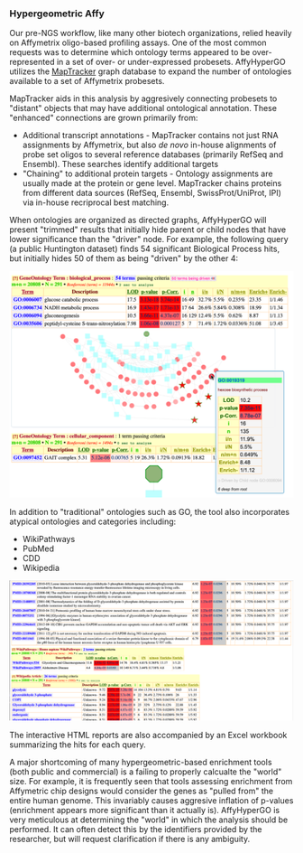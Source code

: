 ### Hypergeometric Affy

Our pre-NGS workflow, like many other biotech organizations, relied
heavily on Affymetrix oligo-based profiling assays. One of the most
common requests was to determine which ontology terms appeared to be
over-represented in a set of over- or under-expressed
probesets. AffyHyperGO utilizes the [MapTracker][MT] graph database to
expand the number of ontologies available to a set of Affymetrix probesets.

MapTracker aids in this analysis by aggresively connecting probesets
to "distant" objects that may have additional ontological
annotation. These "enhanced" connections are grown primarily from:

* Additional transcript annotations - MapTracker contains not just RNA
  assignments by Affymetrix, but also _de novo_ in-house alignments of
  probe set oligos to several reference databases (primarily RefSeq
  and Ensembl). These searches identify additional targets
* "Chaining" to additional protein targets - Ontology assignments are
  usually made at the protein or gene level. MapTracker chains
  proteins from different data sources (RefSeq, Ensembl,
  SwissProt/UniProt, IPI) via in-house recriprocal best matching.

When ontologies are organized as directed graphs, AffyHyperGO will
present "trimmed" results that initially hide parent or child nodes
that have lower significance than the "driver" node. For example, the
following query (a public Huntington dataset) finds 54 significant
Biological Process hits, but initially hides 50 of them as being
"driven" by the other 4:

![Driven hits][GO]

In addition to "traditional" ontologies such as GO, the tool also
incorporates atypical ontologies and categories including:

* WikiPathways
* PubMed
* CDD
* Wikipedia

![Other ontologies][Other]

The interactive HTML reports are also accompanied by an Excel workbook
summarizing the hits for each query.

A major shortcoming of many hypergeometric-based enrichment tools
(both public and commercial) is a failing to properly calcualte the
"world" size. For example, it is frequently seen that tools assessing
enrichment from Affymetric chip designs would consider the genes as
"pulled from" the entire human genome. This invariably causes
aggresive inflation of p-values (enrichment appears more significant
than it actually is). AffyHyperGO is very meticulous at determining
the "world" in which the analysis should be performed. It can often
detect this by the identifiers provided by the researcher, but will
request clarification if there is any ambiguity.

[MT]: ../README.md
[GO]: img/GSEA-GO.png
[Other]: img/GSEA-OtherOntologies.png
[ui]: hypergeometric_affy.pl
